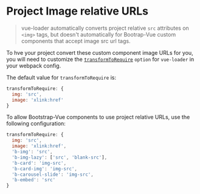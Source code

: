 # Project Image relative URLs

> vue-loader automatically converts project relative `src` attributes
on `<img>` tags, but doesn't automatically for Bootrap-Vue custom
components that accept image src url tags.

To hve your project convert these custom component image URLs for you, you will need to
customize the [`transformToRequire`](https://vue-loader.vuejs.org/en/options.html#transformtorequire)
`option` for `vue-loader` in your webpack config.

The default value for `transformToRequire` is:

```js
transformToRequire: {
  img: 'src',
  image: 'xlink:href'
}
```

To allow Bootstrap-Vue components to use project relative URLs,
use the following configuration:

```js
transformToRequire: {
  img: 'src',
  image: 'xlink:href',
  'b-img': 'src',
  'b-img-lazy': ['src', 'blank-src'],
  'b-card': 'img-src',
  'b-card-img': 'img-src',
  'b-carousel-slide': 'img-src',
  'b-embed': 'src'
}
```


